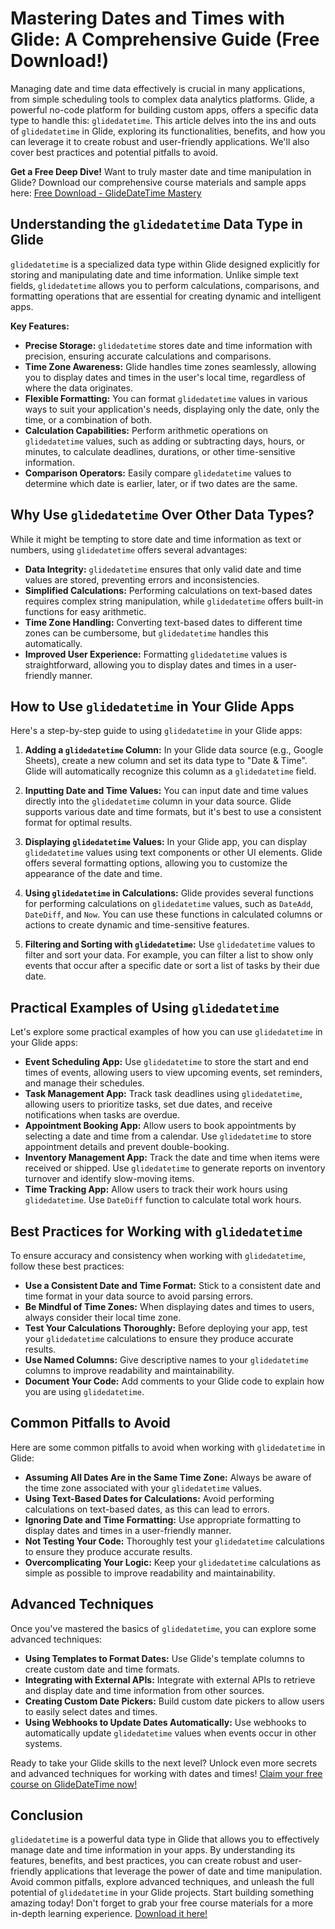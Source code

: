 # Mastering Dates and Times with Glide: A Comprehensive Guide (Free Download!)

Managing date and time data effectively is crucial in many applications, from simple scheduling tools to complex data analytics platforms. Glide, a powerful no-code platform for building custom apps, offers a specific data type to handle this: `glidedatetime`. This article delves into the ins and outs of `glidedatetime` in Glide, exploring its functionalities, benefits, and how you can leverage it to create robust and user-friendly applications. We'll also cover best practices and potential pitfalls to avoid.

**Get a Free Deep Dive!** Want to truly master date and time manipulation in Glide? Download our comprehensive course materials and sample apps here: [Free Download - GlideDateTime Mastery](https://udemywork.com/glidedatetime)

## Understanding the `glidedatetime` Data Type in Glide

`glidedatetime` is a specialized data type within Glide designed explicitly for storing and manipulating date and time information. Unlike simple text fields, `glidedatetime` allows you to perform calculations, comparisons, and formatting operations that are essential for creating dynamic and intelligent apps.

**Key Features:**

*   **Precise Storage:** `glidedatetime` stores date and time information with precision, ensuring accurate calculations and comparisons.
*   **Time Zone Awareness:** Glide handles time zones seamlessly, allowing you to display dates and times in the user's local time, regardless of where the data originates.
*   **Flexible Formatting:** You can format `glidedatetime` values in various ways to suit your application's needs, displaying only the date, only the time, or a combination of both.
*   **Calculation Capabilities:** Perform arithmetic operations on `glidedatetime` values, such as adding or subtracting days, hours, or minutes, to calculate deadlines, durations, or other time-sensitive information.
*   **Comparison Operators:** Easily compare `glidedatetime` values to determine which date is earlier, later, or if two dates are the same.

## Why Use `glidedatetime` Over Other Data Types?

While it might be tempting to store date and time information as text or numbers, using `glidedatetime` offers several advantages:

*   **Data Integrity:** `glidedatetime` ensures that only valid date and time values are stored, preventing errors and inconsistencies.
*   **Simplified Calculations:** Performing calculations on text-based dates requires complex string manipulation, while `glidedatetime` offers built-in functions for easy arithmetic.
*   **Time Zone Handling:** Converting text-based dates to different time zones can be cumbersome, but `glidedatetime` handles this automatically.
*   **Improved User Experience:** Formatting `glidedatetime` values is straightforward, allowing you to display dates and times in a user-friendly manner.

## How to Use `glidedatetime` in Your Glide Apps

Here's a step-by-step guide to using `glidedatetime` in your Glide apps:

1.  **Adding a `glidedatetime` Column:** In your Glide data source (e.g., Google Sheets), create a new column and set its data type to "Date & Time". Glide will automatically recognize this column as a `glidedatetime` field.

2.  **Inputting Date and Time Values:** You can input date and time values directly into the `glidedatetime` column in your data source. Glide supports various date and time formats, but it's best to use a consistent format for optimal results.

3.  **Displaying `glidedatetime` Values:** In your Glide app, you can display `glidedatetime` values using text components or other UI elements. Glide offers several formatting options, allowing you to customize the appearance of the date and time.

4.  **Using `glidedatetime` in Calculations:** Glide provides several functions for performing calculations on `glidedatetime` values, such as `DateAdd`, `DateDiff`, and `Now`. You can use these functions in calculated columns or actions to create dynamic and time-sensitive features.

5.  **Filtering and Sorting with `glidedatetime`:** Use `glidedatetime` values to filter and sort your data. For example, you can filter a list to show only events that occur after a specific date or sort a list of tasks by their due date.

## Practical Examples of Using `glidedatetime`

Let's explore some practical examples of how you can use `glidedatetime` in your Glide apps:

*   **Event Scheduling App:** Use `glidedatetime` to store the start and end times of events, allowing users to view upcoming events, set reminders, and manage their schedules.
*   **Task Management App:** Track task deadlines using `glidedatetime`, allowing users to prioritize tasks, set due dates, and receive notifications when tasks are overdue.
*   **Appointment Booking App:** Allow users to book appointments by selecting a date and time from a calendar. Use `glidedatetime` to store appointment details and prevent double-booking.
*   **Inventory Management App:** Track the date and time when items were received or shipped. Use `glidedatetime` to generate reports on inventory turnover and identify slow-moving items.
*   **Time Tracking App:** Allow users to track their work hours using `glidedatetime`. Use `DateDiff` function to calculate total work hours.

## Best Practices for Working with `glidedatetime`

To ensure accuracy and consistency when working with `glidedatetime`, follow these best practices:

*   **Use a Consistent Date and Time Format:** Stick to a consistent date and time format in your data source to avoid parsing errors.
*   **Be Mindful of Time Zones:** When displaying dates and times to users, always consider their local time zone.
*   **Test Your Calculations Thoroughly:** Before deploying your app, test your `glidedatetime` calculations to ensure they produce accurate results.
*   **Use Named Columns:** Give descriptive names to your `glidedatetime` columns to improve readability and maintainability.
*   **Document Your Code:** Add comments to your Glide code to explain how you are using `glidedatetime`.

## Common Pitfalls to Avoid

Here are some common pitfalls to avoid when working with `glidedatetime` in Glide:

*   **Assuming All Dates Are in the Same Time Zone:** Always be aware of the time zone associated with your `glidedatetime` values.
*   **Using Text-Based Dates for Calculations:** Avoid performing calculations on text-based dates, as this can lead to errors.
*   **Ignoring Date and Time Formatting:** Use appropriate formatting to display dates and times in a user-friendly manner.
*   **Not Testing Your Code:** Thoroughly test your `glidedatetime` calculations to ensure they produce accurate results.
*   **Overcomplicating Your Logic:** Keep your `glidedatetime` calculations as simple as possible to improve readability and maintainability.

## Advanced Techniques

Once you've mastered the basics of `glidedatetime`, you can explore some advanced techniques:

*   **Using Templates to Format Dates:** Use Glide's template columns to create custom date and time formats.
*   **Integrating with External APIs:** Integrate with external APIs to retrieve and display date and time information from other sources.
*   **Creating Custom Date Pickers:** Build custom date pickers to allow users to easily select dates and times.
*   **Using Webhooks to Update Dates Automatically:** Use webhooks to automatically update `glidedatetime` values when events occur in other systems.

Ready to take your Glide skills to the next level? Unlock even more secrets and advanced techniques for working with dates and times! [Claim your free course on GlideDateTime now!](https://udemywork.com/glidedatetime)

## Conclusion

`glidedatetime` is a powerful data type in Glide that allows you to effectively manage date and time information in your apps. By understanding its features, benefits, and best practices, you can create robust and user-friendly applications that leverage the power of date and time manipulation. Avoid common pitfalls, explore advanced techniques, and unleash the full potential of `glidedatetime` in your Glide projects. Start building something amazing today! Don't forget to grab your free course materials for a more in-depth learning experience. [Download it here!](https://udemywork.com/glidedatetime)
